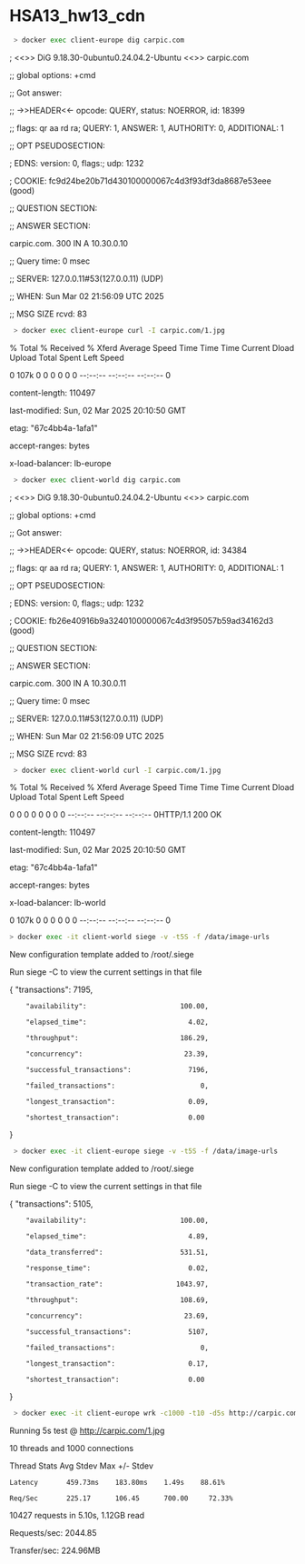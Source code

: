 #      HSA13_hw13_cdn



```bash
 > docker exec client-europe dig carpic.com  
```


; <<>> DiG 9.18.30-0ubuntu0.24.04.2-Ubuntu <<>> carpic.com

;; global options: +cmd

;; Got answer:

;; ->>HEADER<<- opcode: QUERY, status: NOERROR, id: 18399

;; flags: qr aa rd ra; QUERY: 1, ANSWER: 1, AUTHORITY: 0, ADDITIONAL: 1


;; OPT PSEUDOSECTION:

; EDNS: version: 0, flags:; udp: 1232

; COOKIE: fc9d24be20b71d430100000067c4d3f93df3da8687e53eee (good)

;; QUESTION SECTION:


;; ANSWER SECTION:

carpic.com.             300     IN      A       10.30.0.10


;; Query time: 0 msec

;; SERVER: 127.0.0.11#53(127.0.0.11) (UDP)

;; WHEN: Sun Mar 02 21:56:09 UTC 2025

;; MSG SIZE  rcvd: 83



```bash
 > docker exec client-europe curl -I carpic.com/1.jpg  
```


  % Total    % Received % Xferd  Average   Speed   Time    Time     Time  Current
                                   Dload  Upload   Total   Spent    Left  Speed
                                 
  0  107k    0     0    0     0      0      0 --:--:-- --:--:-- --:--:--     0
  
content-length: 110497

last-modified: Sun, 02 Mar 2025 20:10:50 GMT

etag: "67c4bb4a-1afa1"

accept-ranges: bytes

x-load-balancer: lb-europe


```bash
 > docker exec client-world dig carpic.com  
```

; <<>> DiG 9.18.30-0ubuntu0.24.04.2-Ubuntu <<>> carpic.com

;; global options: +cmd

;; Got answer:

;; ->>HEADER<<- opcode: QUERY, status: NOERROR, id: 34384

;; flags: qr aa rd ra; QUERY: 1, ANSWER: 1, AUTHORITY: 0, ADDITIONAL: 1


;; OPT PSEUDOSECTION:

; EDNS: version: 0, flags:; udp: 1232

; COOKIE: fb26e40916b9a3240100000067c4d3f95057b59ad34162d3 (good)

;; QUESTION SECTION:


;; ANSWER SECTION:

carpic.com.             300     IN      A       10.30.0.11


;; Query time: 0 msec

;; SERVER: 127.0.0.11#53(127.0.0.11) (UDP)

;; WHEN: Sun Mar 02 21:56:09 UTC 2025

;; MSG SIZE  rcvd: 83




```bash
 > docker exec client-world curl -I carpic.com/1.jpg 
```


  % Total    % Received % Xferd  Average   Speed   Time    Time     Time  Current
                                   Dload  Upload   Total   Spent    Left  Speed
                                 
  0     0    0     0    0     0      0      0 --:--:-- --:--:-- --:--:--     0HTTP/1.1 200 OK
  
content-length: 110497

last-modified: Sun, 02 Mar 2025 20:10:50 GMT

etag: "67c4bb4a-1afa1"

accept-ranges: bytes

x-load-balancer: lb-world


  0  107k    0     0    0     0      0      0 --:--:-- --:--:-- --:--:--     0
  


  
```bash
> docker exec -it client-world siege -v -t5S -f /data/image-urls
```


New configuration template added to /root/.siege

Run siege -C to view the current settings in that file


{       "transactions":                         7195,

        "availability":                       100.00,
        
        "elapsed_time":                         4.02,
        
        "throughput":                         186.29,
        
        "concurrency":                         23.39,
        
        "successful_transactions":              7196,
        
        "failed_transactions":                     0,
        
        "longest_transaction":                  0.09,
        
        "shortest_transaction":                 0.00
        
}


```bash
 > docker exec -it client-europe siege -v -t5S -f /data/image-urls
```


New configuration template added to /root/.siege

Run siege -C to view the current settings in that file


{       "transactions":                         5105,

        "availability":                       100.00,
        
        "elapsed_time":                         4.89,
        
        "data_transferred":                   531.51,
        
        "response_time":                        0.02,
        
        "transaction_rate":                  1043.97,
        
        "throughput":                         108.69,
        
        "concurrency":                         23.69,
        
        "successful_transactions":              5107,
        
        "failed_transactions":                     0,
        
        "longest_transaction":                  0.17,
        
        "shortest_transaction":                 0.00
        
}

```bash
 > docker exec -it client-europe wrk -c1000 -t10 -d5s http://carpic.com/1.jpg
```

Running 5s test @ http://carpic.com/1.jpg

  10 threads and 1000 connections
  
  Thread Stats      Avg        Stdev       Max   +/- Stdev
  
    Latency       459.73ms    183.80ms    1.49s    88.61%
    
    Req/Sec       225.17      106.45      700.00     72.33%
    
  10427 requests in 5.10s, 1.12GB read
  
Requests/sec:   2044.85

Transfer/sec:    224.96MB




